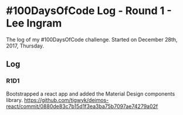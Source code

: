 # #100DaysOfCode Log - Round 1 - Lee Ingram

The log of my #100DaysOfCode challenge. Started on December 28th, 2017, Thursday.

## Log

### R1D1 
Bootstrapped a react app and added the Material Design components library. https://github.com/tigwyk/deimos-react/commit/0880de83c7b15d1f3ea3ba75b7097ae74279a02f
